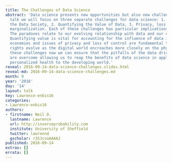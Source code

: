 ```yaml
---
title: The Challenges of Data Science
abstract: 'Data science presents new opportunities but also new challenges. In this
  talk we will focus on three separate challenges for data science: 1. Paradoxes of
  the Data Society, 2. Quantifying the Value of Data, 3. Privacy, loss of control,
  marginalization. Each of these challenges has particular implications for data science.
  The paradoxes relate to our evolving relationship with data and our changing expectations.
  Quantifying value is vital for accounting for the influence of data in our new digital
  economies and issues of privacy and loss of control are fundamental to how our pre-existing
  rights evolve as the digital world encroaches more closely on the physical. By addressing
  these challenges now we can ensure that the pitfalls of the data driven society
  are overcome allowing us to reap the benefits of data science in applications from
  personalized health to the developing world.'
reveal: 2016-09-14-data-science-challenges.slides.html
reveal-md: 2016-09-14-data-science-challenges.md
month: 9
year: '2016'
day: '14'
layout: talk
key: Lawrence-enbis16
categories:
- Lawrence-enbis16
authors:
- firstname: Neil D.
  lastname: Lawrence
  url: http://inverseprobability.com
  institute: University of Sheffield
  twitter: lawrennd
  gscholar: r3SJcvoAAAAJ
published: 2016-09-14
extras: []
errata: []
---
```

